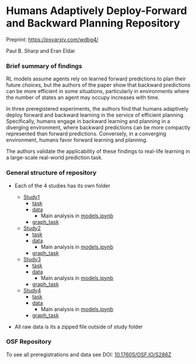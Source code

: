 # Humans Adaptively Deploy-Forward and Backward Planning Repository

Preprint: https://psyarxiv.com/wdbg4/

Paul B. Sharp and Eran Eldar

### Brief summary of findings

RL models assume agents rely on learned forward predictions to plan their future choices, but the authors of the paper show that backward predictions can be more efficient in some situations, particularly in environments where the number of states an agent may occupy increases with time.

In three preregistered experiments, the authors find that humans adaptively deploy forward and backward learning in the service of efficient planning. Specifically, humans engage in backward learning and planning in a diverging environment, where backward predictions can be more compactly represented than forward predictions. Conversely, in a converging environment, humans favor forward learning and planning.

The authors validate the applicability of these findings to real-life learning in a large-scale real-world prediction task.

### General structure of repository

- Each of the 4 studies has its own folder
  - [Study1](https://github.com/psharp1289/Humans-Adaptively-Deploy-Forward-and-Backward-Planning/tree/main/Study1)
    - [task](https://github.com/psharp1289/Humans-Adaptively-Deploy-Forward-and-Backward-Planning/tree/main/Study1/task)
    - [data](https://github.com/psharp1289/Humans-Adaptively-Deploy-Forward-and-Backward-Planning/tree/main/Study1/data)
      - Main analysis in [models.ipynb](https://github.com/psharp1289/Humans-Adaptively-Deploy-Forward-and-Backward-Planning/tree/main/Study1/data/models.ipynb)
    - [graph_task](https://github.com/psharp1289/Humans-Adaptively-Deploy-Forward-and-Backward-Planning/tree/main/Study1/graph_task)
  - [Study2](https://github.com/psharp1289/Humans-Adaptively-Deploy-Forward-and-Backward-Planning/tree/main/Study2)
    - [task](https://github.com/psharp1289/Humans-Adaptively-Deploy-Forward-and-Backward-Planning/tree/main/Study2/task)
    - [data](https://github.com/psharp1289/Humans-Adaptively-Deploy-Forward-and-Backward-Planning/tree/main/Study2/data)
      - Main analysis in [models.ipynb](https://github.com/psharp1289/Humans-Adaptively-Deploy-Forward-and-Backward-Planning/tree/main/Study2/data/models.ipynb)
    - [graph_task](https://github.com/psharp1289/Humans-Adaptively-Deploy-Forward-and-Backward-Planning/tree/main/Study2/graph_task)
  - [Study3](https://github.com/psharp1289/Humans-Adaptively-Deploy-Forward-and-Backward-Planning/tree/main/Study3)
    - [task](https://github.com/psharp1289/Humans-Adaptively-Deploy-Forward-and-Backward-Planning/tree/main/Study3/task)
    - [data](https://github.com/psharp1289/Humans-Adaptively-Deploy-Forward-and-Backward-Planning/tree/main/Study3/data)
      - Main analysis in [models.ipynb](https://github.com/psharp1289/Humans-Adaptively-Deploy-Forward-and-Backward-Planning/tree/main/Study3/data/models.ipynb)
    - [graph_task](https://github.com/psharp1289/Humans-Adaptively-Deploy-Forward-and-Backward-Planning/tree/main/Study3/graph_task)
  - [Study4](https://github.com/psharp1289/Humans-Adaptively-Deploy-Forward-and-Backward-Planning/tree/main/Study4)
    - [task](https://github.com/psharp1289/Humans-Adaptively-Deploy-Forward-and-Backward-Planning/tree/main/Study4/task)
    - [data](https://github.com/psharp1289/Humans-Adaptively-Deploy-Forward-and-Backward-Planning/tree/main/Study4/data)
      - Main analysis in [models.ipynb](https://github.com/psharp1289/Humans-Adaptively-Deploy-Forward-and-Backward-Planning/tree/main/Study4/data/models.ipynb)
    - [graph_task](https://github.com/psharp1289/Humans-Adaptively-Deploy-Forward-and-Backward-Planning/tree/main/Study4/graph_task)

- All raw data is its a zipped file outside of study folder

### OSF Repository

To see all preregistrations and data see DOI: [10.17605/OSF.IO/S286Z](https://doi.org/10.17605/OSF.IO/S286Z)

